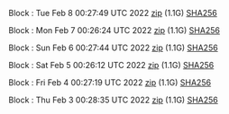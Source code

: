 Block [](https://testnet-insight.dashevo.org/insight/block/): Tue Feb  8 00:27:49 UTC 2022 [zip](https://dash-bootstrap.ams3.digitaloceanspaces.com/testnet/2022-02-08/bootstrap.dat.zip) (1.1G) [SHA256](https://dash-bootstrap.ams3.digitaloceanspaces.com/testnet/2022-02-08/sha256.txt)

Block [](https://testnet-insight.dashevo.org/insight/block/): Mon Feb  7 00:26:24 UTC 2022 [zip](https://dash-bootstrap.ams3.digitaloceanspaces.com/testnet/2022-02-07/bootstrap.dat.zip) (1.1G) [SHA256](https://dash-bootstrap.ams3.digitaloceanspaces.com/testnet/2022-02-07/sha256.txt)

Block [](https://testnet-insight.dashevo.org/insight/block/): Sun Feb  6 00:27:44 UTC 2022 [zip](https://dash-bootstrap.ams3.digitaloceanspaces.com/testnet/2022-02-06/bootstrap.dat.zip) (1.1G) [SHA256](https://dash-bootstrap.ams3.digitaloceanspaces.com/testnet/2022-02-06/sha256.txt)

Block [](https://testnet-insight.dashevo.org/insight/block/): Sat Feb  5 00:26:12 UTC 2022 [zip](https://dash-bootstrap.ams3.digitaloceanspaces.com/testnet/2022-02-05/bootstrap.dat.zip) (1.1G) [SHA256](https://dash-bootstrap.ams3.digitaloceanspaces.com/testnet/2022-02-05/sha256.txt)

Block [](https://testnet-insight.dashevo.org/insight/block/): Fri Feb  4 00:27:19 UTC 2022 [zip](https://dash-bootstrap.ams3.digitaloceanspaces.com/testnet/2022-02-04/bootstrap.dat.zip) (1.1G) [SHA256](https://dash-bootstrap.ams3.digitaloceanspaces.com/testnet/2022-02-04/sha256.txt)

Block [](https://testnet-insight.dashevo.org/insight/block/): Thu Feb  3 00:28:35 UTC 2022 [zip](https://dash-bootstrap.ams3.digitaloceanspaces.com/testnet/2022-02-03/bootstrap.dat.zip) (1.1G) [SHA256](https://dash-bootstrap.ams3.digitaloceanspaces.com/testnet/2022-02-03/sha256.txt)
